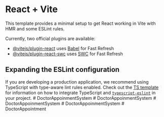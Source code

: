 # React + Vite

This template provides a minimal setup to get React working in Vite with HMR and some ESLint rules.

Currently, two official plugins are available:

- [@vitejs/plugin-react](https://github.com/vitejs/vite-plugin-react/blob/main/packages/plugin-react) uses [Babel](https://babeljs.io/) for Fast Refresh
- [@vitejs/plugin-react-swc](https://github.com/vitejs/vite-plugin-react/blob/main/packages/plugin-react-swc) uses [SWC](https://swc.rs/) for Fast Refresh

## Expanding the ESLint configuration

If you are developing a production application, we recommend using TypeScript with type-aware lint rules enabled. Check out the [TS template](https://github.com/vitejs/vite/tree/main/packages/create-vite/template-react-ts) for information on how to integrate TypeScript and [`typescript-eslint`](https://typescript-eslint.io) in your project.
#   D o c t o r A p p o i n m e n t S y s t e m  
 #   D o c t o r A p p o i n m e n t S y s t e m  
 #   D o c t o r A p p o i n m e n t S y s t e m  
 #   D o c t o r A p p o i n m e n t S y s t e m  
 #   D o c t o r A p p o i n t m e n t  
 